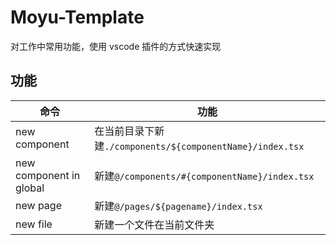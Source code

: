 # Moyu-Template

对工作中常用功能，使用 vscode 插件的方式快速实现

## 功能

| 命令                    | 功能                                                      |
| ----------------------- | --------------------------------------------------------- |
| new component           | 在当前目录下新建`./components/${componentName}/index.tsx` |
| new component in global | 新建`@/components/#{componentName}/index.tsx`             |
| new page                | 新建`@/pages/${pagename}/index.tsx`                       |
| new file                | 新建一个文件在当前文件夹                                  |
